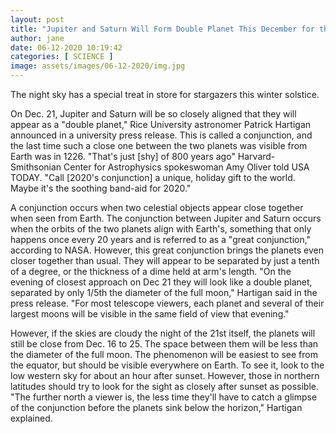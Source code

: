 ```yaml
---
layout: post
title: "Jupiter and Saturn Will Form Double Planet This December for the First Time in 800 Years"
author: jane 
date: 06-12-2020 10:19:42 
categories: [ SCIENCE ] 
image: assets/images/06-12-2020/img.jpg
---
```

The night sky has a special treat in store for stargazers this winter solstice.

On Dec. 21, Jupiter and Saturn will be so closely aligned that they will appear as a "double planet," Rice University astronomer Patrick Hartigan announced in a university press release. This is called a conjunction, and the last time such a close one between the two planets was visible from Earth was in 1226. "That's just [shy] of 800 years ago" Harvard-Smithsonian Center for Astrophysics spokeswoman Amy Oliver told USA TODAY. "Call [2020's conjunction] a unique, holiday gift to the world. Maybe it's the soothing band-aid for 2020."

A conjunction occurs when two celestial objects appear close together when seen from Earth. The conjunction between Jupiter and Saturn occurs when the orbits of the two planets align with Earth's, something that only happens once every 20 years and is referred to as a "great conjunction," according to NASA. However, this great conjunction brings the planets even closer together than usual. They will appear to be separated by just a tenth of a degree, or the thickness of a dime held at arm's length. "On the evening of closest approach on Dec 21 they will look like a double planet, separated by only 1/5th the diameter of the full moon," Hartigan said in the press release. "For most telescope viewers, each planet and several of their largest moons will be visible in the same field of view that evening."

However, if the skies are cloudy the night of the 21st itself, the planets will still be close from Dec. 16 to 25. The space between them will be less than the diameter of the full moon. The phenomenon will be easiest to see from the equator, but should be visible everywhere on Earth. To see it, look to the low western sky for about an hour after sunset. However, those in northern latitudes should try to look for the sight as closely after sunset as possible. "The further north a viewer is, the less time they'll have to catch a glimpse of the conjunction before the planets sink below the horizon," Hartigan explained.